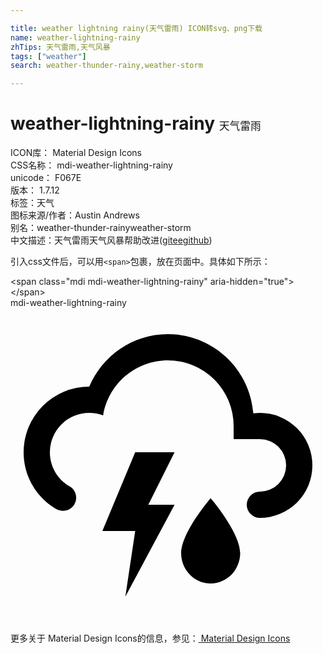 ```yaml
---

title: weather lightning rainy(天气雷雨) ICON转svg、png下载
name: weather-lightning-rainy
zhTips: 天气雷雨,天气风暴
tags: ["weather"]
search: weather-thunder-rainy,weather-storm

---
```


# weather-lightning-rainy  <small style="font-size: 60%;font-weight: 100">天气雷雨</small>


<div class="detail-page">
<p>
<span>
ICON库：
<span class="badge-secondary badge">Material Design Icons</span> 
</span>
<br/>
<span>
CSS名称：
<span class="badge-secondary badge">mdi-weather-lightning-rainy</span> 
</span>
<br/>
<span>
unicode：
<span class="badge-secondary badge">F067E</span> 
<copy-btn content='F067E' btn-title=""></copy-btn>
<copy-btn :content='String.fromCodePoint(parseInt("F067E", 16))' btn-title="复制U"></copy-btn>
</span>
<br/>
<span>
版本：
<span class="badge-secondary badge">1.7.12</span> 
</span><br/><span>标签：<span class="badge-light badge"><router-link to="/tags/weather.html">天气</router-link></span></span>
<br/>
<span>图标来源/作者：<span class="badge-light badge">Austin Andrews</span></span> 
<br/>
<span>别名：<span class="badge-light badge">weather-thunder-rainy</span><span class="badge-light badge">weather-storm</span></span><br/><span class="zh-detail">中文描述：<span class="badge-primary badge">天气雷雨</span><span class="badge-primary badge">天气风暴</span><span class="help-link"><span>帮助改进</span>(<a href="https://gitee.com/liuwave/icon-helper/edit/master/json/material/weather-lightning-rainy.json" target="_blank" rel="noopener noreferrer">gitee</a><a href="https://github.com/liuwave/icon-helper/edit/master/json/material/weather-lightning-rainy.json" target="_blank" rel="noopener noreferrer">github</a></span>)</span><br/>
</p>
</div>
<div class="alert alert-dark">
  <i class="mdi mdi-weather-lightning-rainy mdi-48px"></i>
  <i class="mdi mdi-weather-lightning-rainy mdi-36px"></i>
  <i class="mdi mdi-weather-lightning-rainy mdi-24px"></i>
  <i class="mdi mdi-weather-lightning-rainy mdi-18px"></i>
</div>
<div>
  <p>引入css文件后，可以用<code>&lt;span&gt;</code>包裹，放在页面中。具体如下所示：    
  </p>
  <div class="alert alert-primary" style="font-size: 14px">
    &lt;span class="mdi mdi-weather-lightning-rainy" aria-hidden="true"&gt;&lt;/span&gt;
    <copy-btn content='<span class="mdi mdi-weather-lightning-rainy" aria-hidden="true"></span>'></copy-btn>
  </div>
  <div class="alert alert-secondary">
    <i class="mdi mdi-weather-lightning-rainy"
    style="font-size: 24px"
    aria-hidden="true"></i> mdi-weather-lightning-rainy
    <copy-btn content="mdi-weather-lightning-rainy" btn-title="复制图标名称"></copy-btn>
  </div>
</div>
<div id="svg" class="svg-wrap">
<svg xmlns="http://www.w3.org/2000/svg" viewBox="0 0 24 24"><path d="M4.5,13.59C5,13.87 5.14,14.5 4.87,14.96C4.59,15.44 4,15.6 3.5,15.33V15.33C2,14.47 1,12.85 1,11A5,5 0 0,1 6,6C7,3.65 9.3,2 12,2C15.43,2 18.24,4.66 18.5,8.03L19,8A4,4 0 0,1 23,12A4,4 0 0,1 19,16A1,1 0 0,1 18,15A1,1 0 0,1 19,14A2,2 0 0,0 21,12A2,2 0 0,0 19,10H17V9A5,5 0 0,0 12,4C9.5,4 7.45,5.82 7.06,8.19C6.73,8.07 6.37,8 6,8A3,3 0 0,0 3,11C3,12.11 3.6,13.08 4.5,13.6V13.59M9.5,11H12.5L10.5,15H12.5L8.75,22L9.5,17H7L9.5,11M17.5,18.67C17.5,19.96 16.5,21 15.25,21C14,21 13,19.96 13,18.67C13,17.12 15.25,14.5 15.25,14.5C15.25,14.5 17.5,17.12 17.5,18.67Z" /></svg>
</div>
<detail full-name='mdi-weather-lightning-rainy'></detail>
    
<div><p>更多关于 Material Design Icons的信息，参见：<a target="_blank" href="https://iconhelper.cn/material.html"> Material Design Icons</a>
</p></div>
